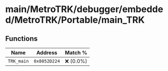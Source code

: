 # main/MetroTRK/debugger/embedded/MetroTRK/Portable/main_TRK

## Functions

| Name | Address | Match % |
|------|---------|---------|
| `TRK_main` | `0x8052D224` | :x: (0.0%) |